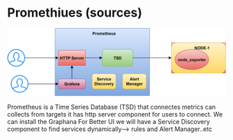 # Promethiues (sources)

![alt text](prometheus.svg)

Prometheus is a Time Series Database (TSD) that connectes metrics can collects from targets it has http server component  for users to connect. 
We can install the Graphana For Better UI we will have a Service Discovery component to find services dynamically--> rules and Alert Manager..etc